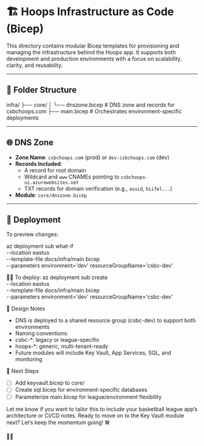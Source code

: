 # 🏗️ Hoops Infrastructure as Code (Bicep)

This directory contains modular Bicep templates for provisioning and managing the infrastructure behind the Hoops app. It supports both development and production environments with a focus on scalability, clarity, and reusability.

---

## 📁 Folder Structure

infra/ ├── core/ │   └── dnszone.bicep         # DNS zone and records for csbchoops.com ├── main.bicep                # Orchestrates environment-specific deployments

---

## 🌐 DNS Zone

- **Zone Name**: `csbchoops.com` (prod) or `dev.csbchoops.com` (dev)
- **Records Included**:
  - A record for root domain
  - Wildcard and `www` CNAMEs pointing to `csbchoops-ui.azurewebsites.net`
  - TXT records for domain verification (e.g., `asuid`, `hiifel...`)
- **Module**: `core/dnszone.bicep`

---

## 🚀 Deployment

To preview changes:

az deployment sub what-if \
  --location eastus \
  --template-file docs/infra/main.bicep \
  --parameters environment='dev' resourceGroupName='csbc-dev'


To deploy:
az deployment sub create \
  --location eastus \
  --template-file docs/infra/main.bicep \
  --parameters environment='dev' resourceGroupName='csbc-dev'

🧠 Design Notes

- DNS is deployed to a shared resource group (csbc-dev) to support both environments
- Naming conventions:
- csbc-*: legacy or league-specific
- hoops-*: generic, multi-tenant-ready
- Future modules will include Key Vault, App Services, SQL, and monitoring

📌 Next Steps

- [ ] Add keyvault.bicep to core/
- [ ] Create sql.bicep for environment-specific databases
- [ ] Parameterize main.bicep for league/environment flexibility

Let me know if you want to tailor this to include your basketball league app’s architecture or CI/CD notes. Ready to move on to the Key Vault module next? Let’s keep the momentum going! 🛠️


